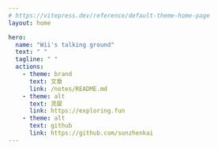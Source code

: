 ```yaml
---
# https://vitepress.dev/reference/default-theme-home-page
layout: home

hero:
  name: "Wii's talking ground"
  text: " "
  tagline: " "
  actions:
    - theme: brand
      text: 文章
      link: /notes/README.md
    - theme: alt
      text: 灵犀
      link: https://exploring.fun
    - theme: alt
      text: github
      link: https://github.com/sunzhenkai
---
```

